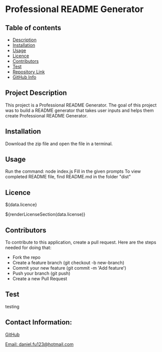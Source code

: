   # Professional README Generator

  ## Table of contents
  - [Description](#Description)
  - [Installation](#Installation)
  - [Usage](#Usage)
  - [Licence](#Licence)
  - [Contributors](#Contributors)
  - [Test](#Test)
  - [Repository Link](#Repository)
  - [GitHub Info](#GitHub) 

  ## Project Description

  This project is a Professional README Generator. The goal of this project was to build a README generator that takes user inputs and helps them create Professional README Generator. 

  ## Installation 

Download the zip file and open the file in a terminal. 
  
  ## Usage

Run the command: node index.js
Fill in the given prompts
To view completed README file, find README.md in the folder "dist"

  ## Licence

  ${data.licence}

  ${renderLicenseSection(data.license)}

  ## Contributors

  To contribute to this application, create a pull request.
  Here are the steps needed for doing that:
  - Fork the repo
  - Create a feature branch (git checkout -b new-branch)
  - Commit your new feature (git commit -m 'Add feature')
  - Push your branch (git push)
  - Create a new Pull Request

  ## Test

testing

  ## Contact Information:
  [GitHub](https://github.com/danielfu13)

  [Email: daniel.fu123@hotmail.com](mailto:daniel.fu123@hotmail.com)
